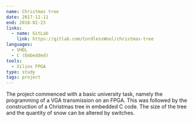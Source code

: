 ```yaml
---
name: Christmas tree
date: 2017-11-11
end: 2018-02-23
links:
  - name: GitLab
    link: https://gitlab.com/CordlessWool/christmas-tree
languages:
  - VHDL
  - C (Embedded)
tools:
  - Xilinx FPGA
type: study
tags: project
---
```


The project commenced with a basic university task, namely the programming of a VGA transmission on an FPGA. This was followed by the construction of a Christmas tree in embedded C code. The size of the tree and the quantity of snow can be altered by switches.
